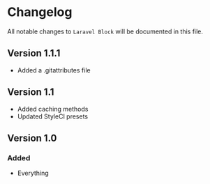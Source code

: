 # Changelog

All notable changes to `Laravel Block` will be documented in this file.

## Version 1.1.1
- Added a .gitattributes file

## Version 1.1
- Added caching methods
- Updated StyleCI presets

## Version 1.0

### Added
- Everything
